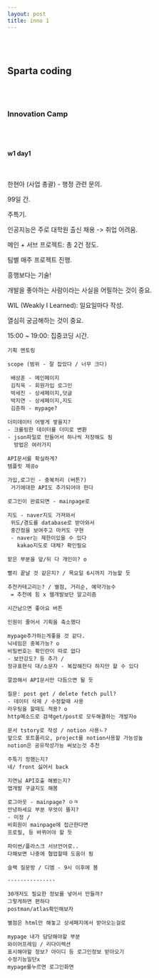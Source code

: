 ```yaml
---
layout: post
title: inno 1
---
```


<br><br>

## Sparta coding

<br><br>

### Innovation Camp

<br><br>

#### w1 day1

<br>

한현아 (사업 총괄) - 행정 관련 문의.

99일 간.

주특기.

인공지능은 주로 대학원 출신 채용 -> 취업 어려움.

메인 + 서브 프로젝트: 총 2건 정도.

팀별 매주 프로젝트 진행.

흥행보다는 기술!

개발을 좋아하는 사람이라는 사실을 어필하는 것이 중요.

WIL (Weakly I Learned): 일요일마다 작성.

열심히 궁금해하는 것이 중요.

15:00 ~ 19:00: 집중코딩 시간.

```
기획 멘토링

scope (범위 - 잘 잡았다 / 너무 크다)

 배상훈 - 메인페이지
 김직욱 - 회원가입 로그인
 박세진 - 상세페이지,덧글
 박지연 - 상세페이지,지도
 김준하 - mypage?

더미데이터 어떻게 쌓을지?
- 크롤링한 데이터를 더미로 변환
- json파일로 만들어서 하나씩 저장해도 됨
  방법은 여러가지

API문서를 확실하게?
템플릿 제공o

가입,로그인 - 중복처리 (버튼?)
 거기에대한 API도 추가되어야 한다

로그인이 완료되면 - mainpage로

지도 - naver지도 가져와서
 위도/경도를 database로 받아와서
 중간점을 보여주고 마커도 구현
 - naver는 제한이있을 수 있다
   kakao지도로 대체? 확인필요

맡은 부분을 앞/뒤 다 개인이? o

빨리 끝날 것 같은지? / 목요일 6시까지 가능할 듯

추천카테고리는? / 별점, 거리순, 예약가능수
 = 추천에 힘 x 웹개발보단 알고리즘

시간남으면 좋아요 버튼

인원이 줄어서 기획을 축소했다

mypage추가하는게좋을 것 같다.
닉네임은 중복가능? o
비밀번호는 확인란이 따로 없다
- 보안강도? 등 추가 /
정규표현식 대/소문자 - 복잡해진다 하지만 할 수 있다

깔끔해서 API문서만 다듬으면 될 듯

질문: post get / delete fetch pull?
- 데이터 삭제 / 수정할때 사용
라우팅을 할때도 적용? o
http메소드로 검색get/post로 모두해결하는 개발자o

문서 tstory로 작성 / notion 사용ㄴ?
앞으로 포트폴리오, project를 notion사용할 가능성높
notion은 공유작성가능 써보는것 추천

주특기 정했는지?
네/ front 싫어서 back

지연님 API호출 해봤는지?
앱개발 구글지도 해봄

로그아웃 - mainpage? ㅇㅋ
안녕하세요 부분 무엇이 뜰지?
- 미정 /
비회원이 mainpage에 접근한다면
프로필, 등 바뀌어야 할 듯

파이썬/플라스크 서브언어로..
다해보면 나중에 협업할때 도움이 됨

슬랙 질문방 / 디엠 - 9시 이후에 봄

---------------

30개저도 필요한 정보를 넣어서 만들까?
그렇게하면 편하다
postman/atlas확인해보자

별점은 html만 해놓고 상세페지에서 받아오는걸로

mypage 내가 담당해야할 부분
와이어프레임 / 리다이렉션
표시해야할 정보? 아이디 등 로그인정보 받아오기
수정기능일단x
mypage를누르면 로그인화면

```
